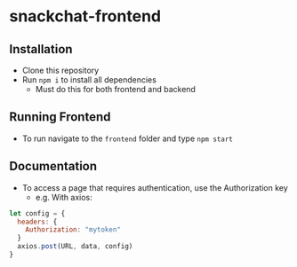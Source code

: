 # snackchat-frontend

## Installation

- Clone this repository
- Run `npm i` to install all dependencies
  - Must do this for both frontend and backend

## Running Frontend

- To run navigate to the `frontend` folder and type `npm start`

## Documentation

- To access a page that requires authentication, use the Authorization key
  - e.g. With axios:

```javascript
let config = {
  headers: {
    Authorization: "mytoken"
  }
  axios.post(URL, data, config)
}
```
